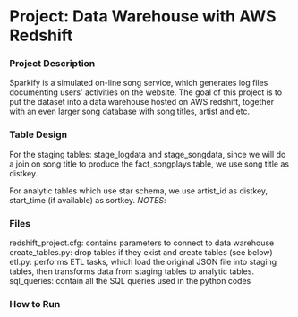 # Project: Data Warehouse with AWS Redshift

### Project Description
Sparkify is a simulated on-line song service, which generates log files documenting users' activities on the website. The goal of this project is to put the dataset into a data warehouse hosted on AWS redshift, together with an even larger song database with song titles, artist and etc.

### Table Design
For the staging tables: stage_logdata and stage_songdata, since we will do a join on song title to produce the fact_songplays table, we use song title as distkey.

For analytic tables which use star schema, we use artist_id as distkey, start_time (if available) as sortkey. *NOTES*:

### Files
redshift_project.cfg: contains parameters to connect to data warehouse
create_tables.py: drop tables if they exist and create tables (see below)
etl.py: performs ETL tasks, which load the original JSON file into staging tables, then transforms data from staging tables to analytic tables.
sql_queries: contain all the SQL queries used in the python codes

### How to Run
